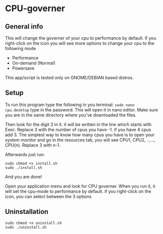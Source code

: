 # CPU-governer

## General info
This will change the governer of your cpu to performance by default. If you right-click on the icon you will see more options to change your cpu to the following mode
* Performance
* On-demand (Normal)
* Powersave

This app/script is tested only on GNOME/DEBIAN based distros.

## Setup
To run this program type the following in you terminal:
``` sudo nano cpu.desktop ```
type in the password. This will open it in nano editor. Make sure you are in the same directory where you've downloaded the files.

Then look for the digit 3 in it. it will be written in the line which starts with Exec. Replace 3 with the number of cpus you have -1. if you have 4 cpus add 3.
The simplest way to know how many cpus you have is to open your system monitor and go in the resources tab, you will see CPU1, CPU2, ......, CPU(n). Replace 3 with n-1. 

Afterwards just run:
```
sudo chmod +x install.sh
sudo ./install.sh
```
And you are done!

Open your application menu and look for CPU governer. When you run it, it will set the cpu-mode to performance by default. if you right-click on the icon, you can select between the 3 options

## Uninstallation
```
sudo chmod +x uninstall.sh
sudo ./uninstall.sh
```
